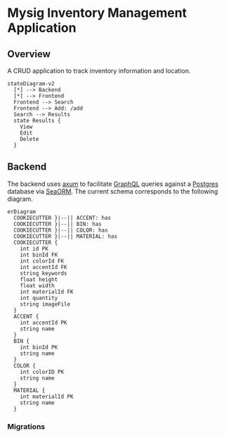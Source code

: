 # Mysig Inventory Management Application

## Overview

A CRUD application to track inventory information and location. 

```mermaid
stateDiagram-v2
  [*] --> Backend
  [*] --> Frontend
  Frontend --> Search
  Frontend --> Add: /add
  Search --> Results
  state Results {
    View
    Edit 
    Delete
  }
```

## Backend

The backend uses [axum](https://github.com/tokio-rs/axum) to facilitate [GraphQL](https://github.com/async-graphql/async-graphql) queries against a [Postgres](https://www.postgresql.org/) database via [SeaORM](https://www.sea-ql.org/SeaORM/). The current schema corresponds to the following diagram.

```mermaid
erDiagram
  COOKIECUTTER }|--|| ACCENT: has
  COOKIECUTTER }|--|| BIN: has
  COOKIECUTTER }|--|| COLOR: has
  COOKIECUTTER }|--|| MATERIAL: has
  COOKIECUTTER {
    int id PK
    int binId FK
    int colorId FK
    int accentId FK
    string keywords
    float height
    float width
    int materialId FK
    int quantity 
    string imageFile
  }
  ACCENT {
    int accentId PK
    string name
  }
  BIN {
    int binId PK
    string name
  }
  COLOR {
    int colorID PK
    string name
  }
  MATERIAL {
    int materialId PK
    string name
  }
```

### Migrations



